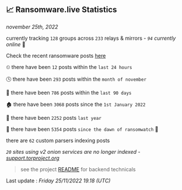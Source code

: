 
## 📈 Ransomware.live Statistics
_november 25th, 2022_

currently tracking `128` groups across `233` relays & mirrors - _`94` currently online_ 📡

Check the recent ransomware posts [here](https://www.ransomware.live/#/recentposts)


⏲ there have been `12` posts within the `last 24 hours`

🕓 there have been `293` posts within the `month of november`

📅 there have been `786` posts within the `last 90 days`

🏚 there have been `3068` posts since the `1st January 2022`

🚀 there have been `2252` posts `last year`

🦕 there have been `5354` posts `since the dawn of ransomwatch` 🐣

there are `62` custom parsers indexing posts

_`20` sites using v2 onion services are no longer indexed - [support.torproject.org](https://support.torproject.org/onionservices/v2-deprecation/)_

> see the project [README](https://github.com/jmousqueton/ransomwatch#readme) for backend technicals



Last update : _Friday 25/11/2022 19.18 (UTC)_

